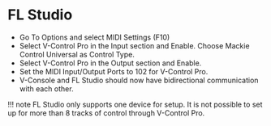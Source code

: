 # FL Studio

* Go To Options and select MIDI Settings (F10)
* Select V-Control Pro in the Input section and Enable. Choose Mackie Control Universal as Control Type.
* Select V-Control Pro in the Output section and Enable.
* Set the MIDI Input/Output Ports to 102 for V-Control Pro.
* V-Console and FL Studio should now have bidirectional communication with each other.

!!! note
    FL Studio only supports one device for setup. It is not possible to set up for more than 8 tracks of control through V-Control Pro.